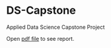 # DS-Capstone
Applied Data Science Capstone Project

Open [pdf file](https://github.com/k8nowak/DS-Capstone/blob/20b5035a383127b79ebe210778936c7499cd7aa7/ds-capstone-template-coursera%20(1).pdf) to see report.
